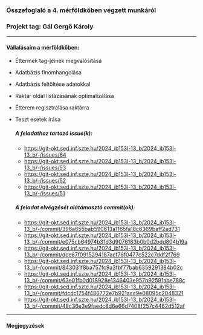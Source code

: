 ### Összefoglaló a 4. mérföldkőben végzett munkáról

### Projekt tag: Gál Gergő Károly

___

#### Vállalásaim a mérföldkőben:
 - Éttermek tag-jeinek megvalósítása
 - Adatbázis finomhangolása
 - Adatbázis feltöltése adatokkal
 - Raktár oldal listázásának optimalizálása
 - Étterem regisztrálása raktárra
 - Teszt esetek írása

    ##### A feladathoz tartozó issue(k):

   - https://git-okt.sed.inf.szte.hu/2024_ib153l-13_b/2024_ib153l-13_b/-/issues/64
   - https://git-okt.sed.inf.szte.hu/2024_ib153l-13_b/2024_ib153l-13_b/-/issues/53
   - https://git-okt.sed.inf.szte.hu/2024_ib153l-13_b/2024_ib153l-13_b/-/issues/52
   - https://git-okt.sed.inf.szte.hu/2024_ib153l-13_b/2024_ib153l-13_b/-/issues/51

    ##### A feladat elvégzését alátámasztó commit(ok):

   - https://git-okt.sed.inf.szte.hu/2024_ib153l-13_b/2024_ib153l-13_b/-/commit/396a655bab590613a1165fa18c6369baff2ad731
   - https://git-okt.sed.inf.szte.hu/2024_ib153l-13_b/2024_ib153l-13_b/-/commit/e075cb64974b31d3d9076183b0b0d2bdd804b19a
   - https://git-okt.sed.inf.szte.hu/2024_ib153l-13_b/2024_ib153l-13_b/-/commit/dce67f0915294187acf76f0477c522c7ddf2f769
   - https://git-okt.sed.inf.szte.hu/2024_ib153l-13_b/2024_ib153l-13_b/-/commit/843031f8ba757fc9a3fbf77bab6359291384b02c
   - https://git-okt.sed.inf.szte.hu/2024_ib153l-13_b/2024_ib153l-13_b/-/commit/63e01fb0d018928e1346403e957b92591abe788c
   - https://git-okt.sed.inf.szte.hu/2024_ib153l-13_b/2024_ib153l-13_b/-/commit/fdcdc1754f486772e7b921acc9e08095c2048321
   - https://git-okt.sed.inf.szte.hu/2024_ib153l-13_b/2024_ib153l-13_b/-/commit/48c36e3e9faedc8d6e66d7408f257c4462d512af


___

#### Megjegyzések
